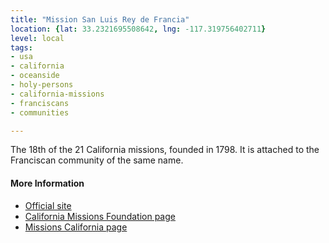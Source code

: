 ```yaml
---
title: "Mission San Luis Rey de Francia"
location: {lat: 33.2321695508642, lng: -117.319756402711}
level: local
tags:
- usa
- california
- oceanside
- holy-persons
- california-missions
- franciscans
- communities

---
```



The 18th of the 21 California missions, founded in 1798.  It is attached to the Franciscan community of the same name.

#### More Information

* [Official site](https://www.sanluisrey.org/)
* [California Missions Foundation page](https://californiamissionsfoundation.org/mission-san-luis-rey/)
* [Missions California page](https://www.missionscalifornia.com/missions/san-luis-rey-francia/)





